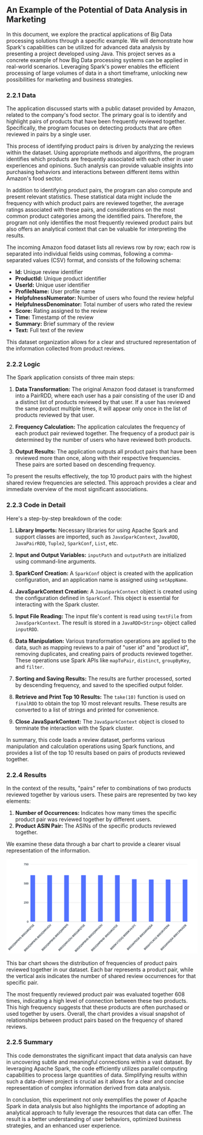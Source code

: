 ## An Example of the Potential of Data Analysis in Marketing

In this document, we explore the practical applications of Big Data processing solutions through a specific example. We will demonstrate how Spark's capabilities can be utilized for advanced data analysis by presenting a project developed using Java. This project serves as a concrete example of how Big Data processing systems can be applied in real-world scenarios. Leveraging Spark's power enables the efficient processing of large volumes of data in a short timeframe, unlocking new possibilities for marketing and business strategies.

### 2.2.1 Data

The application discussed starts with a public dataset provided by Amazon, related to the company's food sector. The primary goal is to identify and highlight pairs of products that have been frequently reviewed together. Specifically, the program focuses on detecting products that are often reviewed in pairs by a single user.

This process of identifying product pairs is driven by analyzing the reviews within the dataset. Using appropriate methods and algorithms, the program identifies which products are frequently associated with each other in user experiences and opinions. Such analysis can provide valuable insights into purchasing behaviors and interactions between different items within Amazon's food sector.

In addition to identifying product pairs, the program can also compute and present relevant statistics. These statistical data might include the frequency with which product pairs are reviewed together, the average ratings associated with these pairs, and considerations on the most common product categories among the identified pairs. Therefore, the program not only identifies the most frequently reviewed product pairs but also offers an analytical context that can be valuable for interpreting the results.

The incoming Amazon food dataset lists all reviews row by row; each row is separated into individual fields using commas, following a comma-separated values (CSV) format, and consists of the following schema:
- **Id:** Unique review identifier
- **ProductId:** Unique product identifier
- **UserId:** Unique user identifier
- **ProfileName:** User profile name
- **HelpfulnessNumerator:** Number of users who found the review helpful
- **HelpfulnessDenominator:** Total number of users who rated the review
- **Score:** Rating assigned to the review
- **Time:** Timestamp of the review
- **Summary:** Brief summary of the review
- **Text:** Full text of the review

This dataset organization allows for a clear and structured representation of the information collected from product reviews.

### 2.2.2 Logic

The Spark application consists of three main steps:

1. **Data Transformation:** The original Amazon food dataset is transformed into a PairRDD, where each user has a pair consisting of the user ID and a distinct list of products reviewed by that user. If a user has reviewed the same product multiple times, it will appear only once in the list of products reviewed by that user.

2. **Frequency Calculation:** The application calculates the frequency of each product pair reviewed together. The frequency of a product pair is determined by the number of users who have reviewed both products.

3. **Output Results:** The application outputs all product pairs that have been reviewed more than once, along with their respective frequencies. These pairs are sorted based on descending frequency.

To present the results effectively, the top 10 product pairs with the highest shared review frequencies are selected. This approach provides a clear and immediate overview of the most significant associations.

### 2.2.3 Code in Detail

Here's a step-by-step breakdown of the code:

1. **Library Imports:** Necessary libraries for using Apache Spark and support classes are imported, such as `JavaSparkContext`, `JavaRDD`, `JavaPairRDD`, `Tuple2`, `SparkConf`, `List`, etc.
   
2. **Input and Output Variables:** `inputPath` and `outputPath` are initialized using command-line arguments.

3. **SparkConf Creation:** A `SparkConf` object is created with the application configuration, and an application name is assigned using `setAppName`.

4. **JavaSparkContext Creation:** A `JavaSparkContext` object is created using the configuration defined in `SparkConf`. This object is essential for interacting with the Spark cluster.

5. **Input File Reading:** The input file's content is read using `textFile` from `JavaSparkContext`. The result is stored in a `JavaRDD<String>` object called `inputRDD`.

6. **Data Manipulation:** Various transformation operations are applied to the data, such as mapping reviews to a pair of "user id" and "product id", removing duplicates, and creating pairs of products reviewed together. These operations use Spark APIs like `mapToPair`, `distinct`, `groupByKey`, and `filter`.

7. **Sorting and Saving Results:** The results are further processed, sorted by descending frequency, and saved to the specified output folder.

8. **Retrieve and Print Top 10 Results:** The `take(10)` function is used on `finalRDD` to obtain the top 10 most relevant results. These results are converted to a list of strings and printed for convenience.

9. **Close JavaSparkContext:** The `JavaSparkContext` object is closed to terminate the interaction with the Spark cluster.

In summary, this code loads a review dataset, performs various manipulation and calculation operations using Spark functions, and provides a list of the top 10 results based on pairs of products reviewed together.

### 2.2.4 Results

In the context of the results, "pairs" refer to combinations of two products reviewed together by various users. These pairs are represented by two key elements:

1. **Number of Occurrences:** Indicates how many times the specific product pair was reviewed together by different users.
2. **Product ASIN Pair:** The ASINs of the specific products reviewed together.

We examine these data through a bar chart to provide a clearer visual representation of the information.

![Spark Program Results](bar_chart.png)

This bar chart shows the distribution of frequencies of product pairs reviewed together in our dataset. Each bar represents a product pair, while the vertical axis indicates the number of shared review occurrences for that specific pair.

The most frequently reviewed product pair was evaluated together 608 times, indicating a high level of connection between these two products. This high frequency suggests that these products are often purchased or used together by users. Overall, the chart provides a visual snapshot of relationships between product pairs based on the frequency of shared reviews.

### 2.2.5 Summary

This code demonstrates the significant impact that data analysis can have in uncovering subtle and meaningful connections within a vast dataset. By leveraging Apache Spark, the code efficiently utilizes parallel computing capabilities to process large quantities of data. Simplifying results within such a data-driven project is crucial as it allows for a clear and concise representation of complex information derived from data analysis.

In conclusion, this experiment not only exemplifies the power of Apache Spark in data analysis but also highlights the importance of adopting an analytical approach to fully leverage the resources that data can offer. The result is a better understanding of user behaviors, optimized business strategies, and an enhanced user experience.